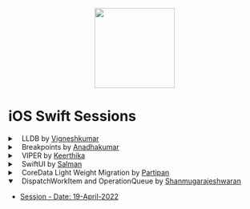<p align="center">
  <img height="160" src="https://d2908q01vomqb2.cloudfront.net/0716d9708d321ffb6a00818614779e779925365c/2021/08/26/swift.png" />
</p>

# iOS Swift Sessions
<details>
<summary> &nbsp;&nbsp; LLDB by <a href="#">Vigneshkumar</a></summary>

  - [Session - Date: 00-00-2022](#)
</details>

<details>
<summary> &nbsp;&nbsp; Breakpoints by <a href="#">Anadhakumar</a></summary>

  - [Session - Date: 00-00-2022](#)
</details>

<details>
<summary> &nbsp;&nbsp; VIPER by <a href="https://github.com/Keerthi-Sparkout">Keerthika</a></summary>

1. [VIPER Introduction - Date: 11-April-2022](#)
</details>

<details>
<summary> &nbsp;&nbsp; SwiftUI by <a href="https://github.com/mohamed-salman-7">Salman</a></summary>

1. [SwiftUI Modifiers - Date: 16-April-2022](#)
</details>

<details>
<summary> &nbsp;&nbsp; CoreData Light Weight Migration by <a href="https://github.com/Parthipan-Sparkout">Partipan</a></summary>

- [Session - Date: 18-April-2022](#)
</details>

<details open>
<summary> &nbsp;&nbsp; DispatchWorkItem and OperationQueue by <a href="https://github.com/shanmugam105">Shanmugarajeshwaran</a></summary>

- [Session - Date: 19-April-2022](https://github.com/shanmugam105/DispatchWorkItem-Example)
</details>
